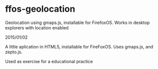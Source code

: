 ffos-geolocation
================

Geolocation using gmaps.js, installable for FirefoxOS. Works in desktop explorers with location enabled

2015/01/02

A little aplication in HTML5, installable for FireFoxOS.
Uses gmaps.js, and zepto.js.

Used as exercise for a educational practice
